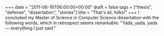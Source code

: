 +++
date = "2011-06-16T06:00:00+00:00"
draft = false
tags = ["thesis", "defense", "dissertation", "stories"]
title = "That's all, folks!"
+++
I concluded my Master of Science in Computer Science dissertation with the following words, which in retrospect seems remarkable: "Yada, yada, yada &mdash; everything I just said."
